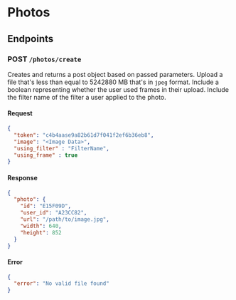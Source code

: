 # Photos

## Endpoints

### POST  `/photos/create`
Creates and returns a post object based on passed parameters. Upload a file that's less than equal to 5242880 MB that's in `jpeg` format.  Include a boolean representing whether the user used frames in their upload.  Include the filter name of the filter a user applied to the photo.

#### Request
```json
{
  "token": "c4b4aase9a82b61d7f041f2ef6b36eb8",
  "image": "<Image Data>",
  "using_filter" : "FilterName",
  "using_frame" : true
}
```

#### Response
```json
{
  "photo": {
    "id": "E15F09D",
    "user_id": "A23CC82",
    "url": "/path/to/image.jpg",
    "width": 640,
    "height": 852
  }
}
```

#### Error
```json
{
  "error": "No valid file found"
}
```